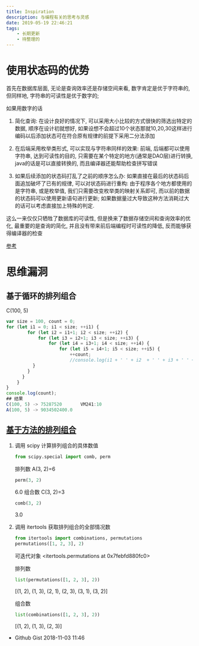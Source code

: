 ```yaml
---
title: Inspiration
description: 与编程有关的思考与灵感
date: 2019-05-19 22:46:21
tags:
    - 长期更新
    - 待整理的
---
```


# 使用状态码的优势

首先在数据库层面, 无论是查询效率还是存储空间来看, 数字肯定是优于字符串的,
但同样地, 字符串的可读性是优于数字的;

如果用数字的话

1. 简化查询: 在设计良好的情况下, 可以采用大小比较的方式很快的筛选出特定的数据, 顺序在设计初就想好, 如果设想不会超过10个状态那就10,20,30这样进行编码以后添加状态可在符合原有规律的前提下采用二分法添加

2. 在后端采用枚举类形式, 可以实现与字符串同样的效果: 前端, 后端都可以使用字符串, 达到可读性的目的, 只需要在某个特定的地方(通常是DAO层)进行转换, java的话是可以直接转换的, 而且编译器还能帮助检查拼写错误

3. 如果后续添加的状态码打乱了之前的顺序怎么办: 如果直接在最后的状态码后面追加破坏了已有的规律, 可以对状态码进行重构: 由于程序各个地方都使用的是字符串, 或是枚举值, 我们只需要改变枚举类的映射关系即可, 而以前的数据的状态码可以使用更新语句进行更新; 如果数据量过大导致这种方法消耗过大的话可以考虑直接加上特殊的判定.

这么一来仅仅只牺牲了数据库的可读性, 但是换来了数据存储空间和查询效率的优化, 最重要的是查询的简化, 并且没有带来前后端编程时可读性的降低, 反而能够获得编译器的检查

[参考](https://segmentfault.com/q/1010000003709270)

# 思维漏洞

## 基于循环的排列组合
 C(100, 5)
``` js
var size = 100, count = 0;
for (let i1 = 0; i1 < size; ++i1) {
		for (let i2 = i1+1; i2 < size; ++i2) {
			for (let i3 = i2+1; i3 < size; ++i3) {
				for (let i4 = i3+1; i4 < size; ++i4) {
					for (let i5 = i4+1; i5 < size; ++i5) {
						++count;
						//console.log(i1 + ' ' + i2  + ' ' + i3 + ' ' + i4 + ' ' + i5 )
          }
        }
      }
    }
}
console.log(count);
## 结果
C(100, 5) -> 75287520       VM241:10
A(100, 5) -> 9034502400.0
```

## [基于方法的排列组合](https://blog.csdn.net/lanchunhui/article/details/51824602)
1. 调用 scipy 计算排列组合的具体数值
    ``` python
    from scipy.special import comb, perm
    ```
    排列数
    A(3, 2)=6
    ```python
    perm(3, 2)
    ```
    6.0
    组合数
    C(3, 2)=3
    ```python
    comb(3, 2)
    ```
    3.0

2. 调用 itertools 获取排列组合的全部情况数
    ```python
    from itertools import combinations, permutations
    permutations([1, 2, 3], 2)
    ```

    可迭代对象
    <itertools.permutations at 0x7febfd880fc0>

    排列数
    ```python
    list(permutations([1, 2, 3], 2))
    ```
    [(1, 2), (1, 3), (2, 1), (2, 3), (3, 1), (3, 2)]

    组合数
    ```python
    list(combinations([1, 2, 3], 2))
    ```
    [(1, 2), (1, 3), (2, 3)]

- Github Gist 2018-11-03 11:46
